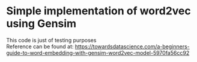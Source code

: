 # Simple implementation of word2vec using Gensim

This code is just of testing purposes</br>
Reference can be found at: https://towardsdatascience.com/a-beginners-guide-to-word-embedding-with-gensim-word2vec-model-5970fa56cc92
